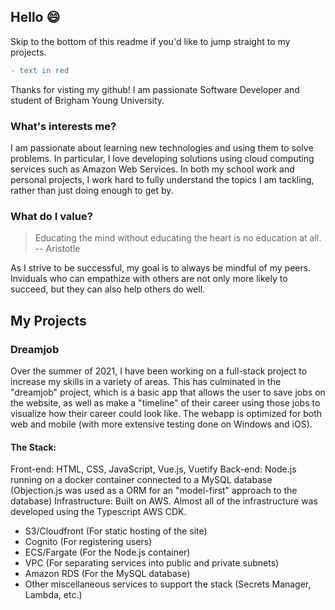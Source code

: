 ## Hello 😄

Skip to the bottom of this readme if you'd like to jump straight to my projects.

```diff
- text in red
```

Thanks for visting my github! I am passionate Software Developer and student of Brigham Young University.

### What's interests me?
I am passionate about learning new technologies and using them to solve problems. In particular, I love developing solutions using cloud computing services such as Amazon Web Services. In both my school work and personal projects, I work hard to fully understand the topics I am tackling, rather than just doing enough to get by.

### What do I value?
> Educating the mind without educating the heart is no education at all.
> -- Aristotle

As I strive to be successful, my goal is to always be mindful of my peers. Inviduals who can empathize with others are not only more likely to succeed, but they can also help others do well.

## My Projects

### Dreamjob
Over the summer of 2021, I have been working on a full-stack project to increase my skills in a variety of areas. This has culminated in the "dreamjob" project, which is a basic app that allows the user to save jobs on the website, as well as make a "timeline" of their career using those jobs to visualize how their career could look like. The webapp is optimized for both web and mobile (with more extensive testing done on Windows and iOS).

#### The Stack:
Front-end: HTML, CSS, JavaScript, Vue.js, Vuetify
Back-end: Node.js running on a docker container connected to a MySQL database (Objection.js was used as a ORM for an "model-first" approach to the database)
Infrastructure: Built on AWS. Almost all of the infrastructure was developed using the Typescript AWS CDK.
- S3/Cloudfront (For static hosting of the site)
- Cognito (For registering users)
- ECS/Fargate (For the Node.js container)
- VPC (For separating services into public and private subnets)
- Amazon RDS (For the MySQL database)
- Other miscellaneous services to support the stack (Secrets Manager, Lambda, etc.)

<!--
**justintlaw/justintlaw** is a ✨ _special_ ✨ repository because its `README.md` (this file) appears on your GitHub profile.

Here are some ideas to get you started:

- 🔭 I’m currently working on ...
- 🌱 I’m currently learning ...
- 👯 I’m looking to collaborate on ...
- 🤔 I’m looking for help with ...
- 💬 Ask me about ...
- 📫 How to reach me: ...
- 😄 Pronouns: ...
- ⚡ Fun fact: ...
-->
